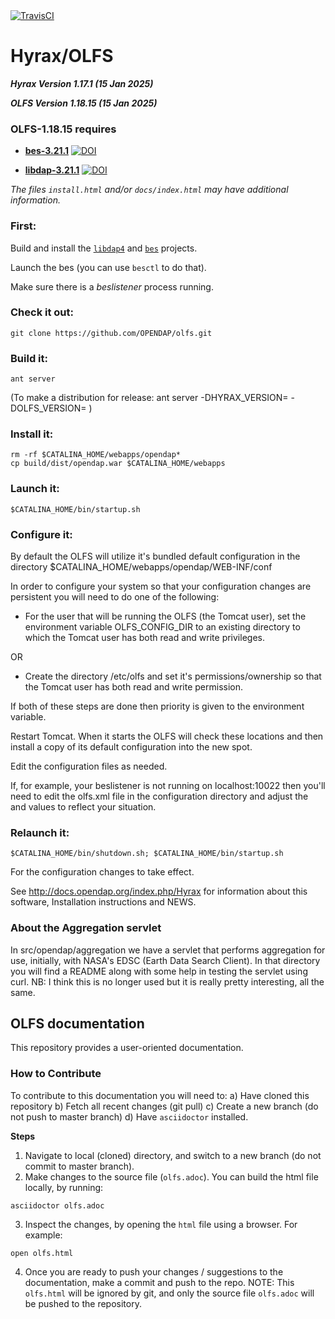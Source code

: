 <a href="https://travis-ci.org/OPENDAP/olfs">
  <img alt="TravisCI" src="https://travis-ci.org/OPENDAP/olfs.svg?branch=master"/>
</a>

# Hyrax/OLFS 

**_Hyrax Version 1.17.1 (15 Jan 2025)_**

**_OLFS  Version 1.18.15  (15 Jan 2025)_** 

### OLFS-1.18.15 requires


* **[bes-3.21.1](https://github.com/OPENDAP/bes/releases/tag/3.21.1)**
[![DOI](https://zenodo.org/badge/DOI/10.5281/zenodo.14655683.svg)](https://doi.org/10.5281/zenodo.14655683)


* **[libdap-3.21.1](https://github.com/OPENDAP/libdap4/releases/tag/3.21.1)**
[![DOI](https://zenodo.org/badge/DOI/10.5281/zenodo.14646648.svg)](https://doi.org/10.5281/zenodo.14646648)


_The files `install.html` and/or `docs/index.html` may have additional information._


### First:

Build and install the [`libdap4`](https://github.com/OPENDAP/libdap4) and 
[`bes`](https://github.com/OPENDAP/bes) projects.

Launch the bes (you can use `besctl` to do that). 

Make sure there is a _beslistener_ process running.

### Check it out:

    git clone https://github.com/OPENDAP/olfs.git


### Build it:

    ant server

(To make a distribution for release:  ant server -DHYRAX_VERSION=<num> -DOLFS_VERSION=<num> )

### Install it:

    rm -rf $CATALINA_HOME/webapps/opendap*
    cp build/dist/opendap.war $CATALINA_HOME/webapps

### Launch it:

    $CATALINA_HOME/bin/startup.sh

### Configure it:

By default the OLFS will utilize it's bundled default configuration in the directory
    $CATALINA_HOME/webapps/opendap/WEB-INF/conf

In order to configure your system so that your configuration changes are persistent 
you will need to do one of the following:

* For the user that will be running the OLFS (the Tomcat user), set
the environment variable OLFS_CONFIG_DIR to an existing directory to
which the Tomcat user has both read and write privileges.

OR

* Create the directory /etc/olfs and set it's permissions/ownership so
that the Tomcat user has both read and write permission.

If both of these steps are done then priority is given to the environment variable.

Restart Tomcat. When it starts the OLFS will check these locations and then install a copy of its default configuration into the new spot.

Edit the configuration files as needed.

If, for example, your beslistener is not running on localhost:10022
then you'll need to edit the olfs.xml file in the configuration
directory and adjust the <host> and <port> values to reflect your
situation.

### Relaunch it:

    $CATALINA_HOME/bin/shutdown.sh; $CATALINA_HOME/bin/startup.sh

For the configuration changes to take effect.

See http://docs.opendap.org/index.php/Hyrax for information about this software, Installation
instructions and NEWS.

### About the Aggregation servlet

In src/opendap/aggregation we have a servlet that performs aggregation for use,
initially, with NASA's EDSC (Earth Data Search Client). In that directory you
will find a README along with some help in testing the servlet using
curl. NB: I think this is no longer used but it is really pretty
interesting, all the same.


## OLFS documentation
This repository provides a user-oriented documentation.

### How to Contribute
To contribute to this documentation you will need to:
a) Have cloned this repository
b) Fetch all recent changes (git pull)
c) Create a new branch (do not push to master branch)
d) Have `asciidoctor` installed. 

**Steps**
1. Navigate to local (cloned) directory, and switch to a new branch (do not commit to master branch).
2. Make changes to the source file (`olfs.adoc`). You can build the html file locally, by running:
```
asciidoctor olfs.adoc
```
3. Inspect the changes, by opening the `html` file using a browser. For example:
```
open olfs.html
```
4. Once you are ready to push your changes / suggestions to the documentation, make a commit and push to the repo.
NOTE: This `olfs.html` will be ignored by git, and only the source file `olfs.adoc` will be pushed to the repository.

